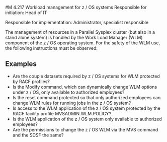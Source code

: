 #M 4.217 Workload management for z / OS systems
Responsible for initiation: Head of IT

Responsible for implementation: Administrator, specialist responsible

The management of resources in a Parallel Sysplex cluster (but also in a stand alone system) is handled by the Work Load Manager (WLM) component of the z / OS operating system. For the safety of the WLM use, the following instructions must be observed:



## Examples 
* Are the couple datasets required by z / OS systems for WLM protected by RACF profiles?
* Is the Modify command, which can dynamically change WLM options under z / OS, only available to authorized employees?
* Is the reset command protected so that only authorized employees can change WLM rules for running jobs in the z / OS system?
* Is access to the WLM application of the z / OS system protected by the RACF facility profile MVSADMIN.WLM.POLICY?
* Is the WLM application of the z / OS system only available to authorized employees?
* Are the permissions to change the z / OS WLM via the MVS command and the SDSF the same?




